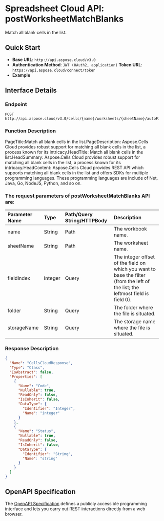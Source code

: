 # **Spreadsheet Cloud API: postWorksheetMatchBlanks**

Match all blank cells in the list. 


## **Quick Start**

- **Base URL**: `http://api.aspose.cloud/v3.0`
- **Authentication Method**: `JWT (OAuth2, application)`  **Token URL**: `https://api.aspose.cloud/connect/token`
- **Example** 

## **Interface Details**

### **Endpoint** 

```
POST http://api.aspose.cloud/v3.0/cells/{name}/worksheets/{sheetName}/autoFilter/matchBlanks
```
### **Function Description**
PageTitle:Match all blank cells in the list.PageDescription: Aspose.Cells Cloud provides robust support for matching all blank cells in the list, a process known for its intricacy.HeadTitle: Match all blank cells in the list.HeadSummary: Aspose.Cells Cloud provides robust support for matching all blank cells in the list, a process known for its intricacy.HeadContent: Aspose.Cells Cloud provides REST API which supports matching all blank cells in the list and offers SDKs for multiple programming languages. These programming languages are include of Net, Java, Go, NodeJS, Python, and so on.

### The request parameters of **postWorksheetMatchBlanks** API are: 

| Parameter Name | Type | Path/Query String/HTTPBody | Description | 
| :- | :- | :- |:- | 
|name|String|Path|The workbook name.|
|sheetName|String|Path|The worksheet name.|
|fieldIndex|Integer|Query|The integer offset of the field on which you want to base the filter (from the left of the list; the leftmost field is field 0).|
|folder|String|Query|The folder where the file is situated.|
|storageName|String|Query|The storage name where the file is situated.|

### **Response Description**
```json
{
  "Name": "CellsCloudResponse",
  "Type": "Class",
  "IsAbstract": false,
  "Properties": [
    {
      "Name": "Code",
      "Nullable": true,
      "ReadOnly": false,
      "IsInherit": false,
      "DataType": {
        "Identifier": "Integer",
        "Name": "integer"
      }
    },
    {
      "Name": "Status",
      "Nullable": true,
      "ReadOnly": false,
      "IsInherit": false,
      "DataType": {
        "Identifier": "String",
        "Name": "string"
      }
    }
  ]
}
```


## OpenAPI Specification

The [OpenAPI Specification](https://reference.aspose.cloud/cells/#/AutoFilterController/PostWorksheetMatchBlanks) defines a publicly accessible programming interface and lets you carry out REST interactions directly from a web browser.
